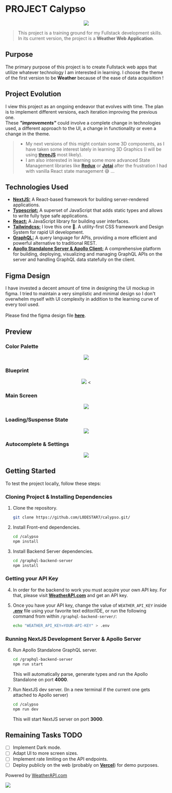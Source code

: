 # PROJECT Calypso

<p align="center">
  <img src="/images/Logo.png" />
</p>

> This project is a training ground for my Fullstack development skills.\
> In its current version, the project is a **Weather Web Application**.

## Purpose

The primary purpose of this project is to create Fullstack web apps that utilize 
whatever technology I am interested in learning. I choose the theme of the first 
version to be **Weather** because of the ease of data acquisition !

## Project Evolution

I view this project as an ongoing endeavor that evolves with time. The plan is to 
implement different versions, each iteration improving the previous one.\
These ***"improvements"*** could involve a complete change in technologies used, a 
different approach to the UI, a change in functionality or even a change in the 
theme.

> - My next versions of this might contain some 3D components, as I have taken some 
interest lately in learning 3D Graphics (I will be using [**threeJS**](https://threejs.org/)
most likely).
> - I am also interested in learning some more advanced State Management libraries
like [**Redux**](https://redux.js.org/) or [**Jotai**](https://jotai.org/) after 
the frustration I had with vanilla React state management 😅 ...

## Technologies Used

- [**NextJS:**](https://nextjs.org/) A React-based framework for building 
server-rendered applications.
- [**Typescript:**](https://www.typescriptlang.org/) A superset of JavaScript 
that adds static types and allows to write fully type safe applications.
- [**React:**](https://react.dev/) A JavaScript library for building user interfaces.
- [**Tailwindcss:**](https://tailwindcss.com/) I love this one 💙. A utility-first CSS 
framework and Design System for rapid UI development.
- [**GraphQL:**](https://graphql.org/) A query language for APIs, providing a more 
efficient and powerful alternative to traditional REST.
- [**Apollo Standalone Server & Apollo Client:**](https://www.apollographql.com/) 
A comprehensive platform for building, deploying, visualizing and managing GraphQL APIs 
on the server and handling GraphQL data statefully on the client.

## Figma Design

I have invested a decent amount of time in designing the UI mockup in figma. I tried 
to maintain a very simplistic and minimal design so I don't overwhelm myself with UI 
complexity in addition to the learning curve of every tool used.\
\
Please find the figma design file [**here**](https://www.figma.com/file/VwBthXOW4QCSYEGBqx1Wq1/Calypso-V1?type=design&node-id=0%3A1&mode=design&t=zvUlNER9ejwBUk8O-1).

## Preview

### Color Palette 
<p align="center">
  <img src="/images/Color_Palette.png" />
</p>

### Blueprint
<p align="center">
  <img src="/images/Blueprint.png" />
<

### Main Screen

<p align="center">
  <img src="/images/Main_Screen.png" />
</p>

### Loading/Suspense State

<p align="center">
  <img src="/images/Loading.png" />
</p>

### Autocomplete & Settings

<p align="center">
  <img src="/images/Autocomplete_Settings.png" />
</p>

## Getting Started

To test the project locally, follow these steps:

### Cloning Project & Installing Dependencies

1. Clone the repository.
   ```bash
   git clone https://github.com/L0DESTAR7/calypso.git/
   ```

2. Install Front-end dependencies.
   ```bash
   cd /calypso
   npm install
   ```

3. Install Backend Server dependencies.
   ```bash
   cd /graphql-backend-server
   npm install
   ```

### Getting your API Key

4. In order for the backend to work you must acquire your own API key. For that, 
please visit [**WeatherAPI.com**](https://www.weatherapi.com/) and get an API key.

5. Once you have your API key, change the value of `WEATHER_API_KEY` inside 
[**.env**](/graphql-backend-server/.env) file using your favorite text editor/IDE,
or run the following command from within `/graphql-backend-server/`:
    ```bash
    echo "WEATHER_API_KEY=YOUR-API-KEY" > .env
    ```

### Running NextJS Development Server & Apollo Server

6. Run Apollo Standalone GraphQL server.
   ```bash
   cd /graphql-backend-server
   npm run start
   ```
   This will automatically parse, generate types and run the Apollo Standalone
   on port **4000**.

7. Run NextJS dev server. (In a new terminal if the current one gets attached to Apollo server)
   ```bash
   cd /calypso
   npm run dev
   ```
   This will start NextJS server on port **3000**.

## Remaining Tasks TODO

- [ ] Implement Dark mode.
- [ ] Adapt UI to more screen sizes.
- [ ] Implement rate limiting on the API endpoints.
- [ ] Deploy publicly on the web (probably on [**Vercel**](https://vercel.com/)) for demo purposes.

Powered by <a href="https://www.weatherapi.com/" title="Free Weather API">WeatherAPI.com</a>

<p>
  <img src="https://cdn.weatherapi.com/v4/images/weatherapi_logo.png" />
</p>
